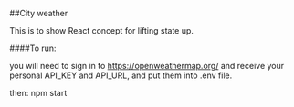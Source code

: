 ##City weather

This is to show React concept for lifting state up.



####To run: 

you will need to sign in to https://openweathermap.org/ and receive your personal API_KEY and API_URL, and put them into .env file.

then: npm start

